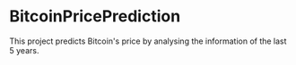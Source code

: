 # BitcoinPricePrediction
This project predicts Bitcoin's price by analysing the information of the last 5 years.
